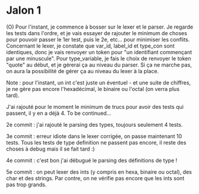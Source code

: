 # Jalon 1

(O) Pour l'instant, je commence à bosser sur le lexer et le parser. Je regarde les tests dans l'ordre, et je vais essayer de rajouter le minimum de choses pour pouvoir passer le 1er test, puis le 2e, etc... pour minimiser les conflits.
Concernant le lexer, je constate que var\_id, label\_id et type\_con sont identiques, donc je vais renvoyer un token pour "un identifiant commençant par une minuscule".
Pour type\_variable, je fais le choix de renvoyer le token "quote" au début, et je gérerai ça au niveau du parser. Si ça ne marche pas, on aura la possibilité de gérer ça au niveau du lexer à la place.

Note : pour l'instant, un int c'est juste un éventuel - et une suite de chiffres, je ne gère pas encore l'hexadécimal, le binaire ou l'octal (on verra plus tard).

J'ai rajouté pour le moment le minimum de trucs pour avoir des tests qui passent, il y en a déjà 4. To be continued...

2e commit : j'ai rajouté le parsing des types, toujours seulement 4 tests.

3e commit : erreur idiote dans le lexer corrigée, on passe maintenant 10 tests.
Tous les tests de type definition ne passent pas encore, il reste des choses à debug mais il se fait tard :)

4e commit : c'est bon j'ai débugué le parsing des définitions de type !

5e commit : on peut lexer des ints (y compris en hexa, binaire ou octal), des char et des strings. Par contre, on ne vérifie pas encore que les ints sont pas trop grands.
